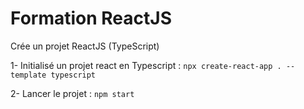 # Formation ReactJS

Crée un projet ReactJS (TypeScript)

1- Initialisé un projet react en Typescript : `npx create-react-app . --template typescript`

2- Lancer le projet : `npm start`
